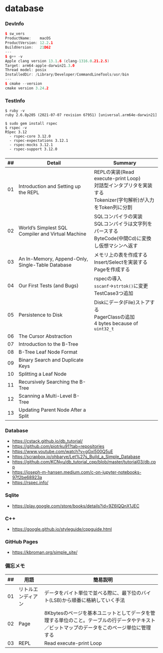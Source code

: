 # database
### DevInfo
```cpp
$ sw_vers
ProductName:    macOS
ProductVersion: 12.2.1
BuildVersion:   21D62
---
$ g++ -v
Apple clang version 13.1.6 (clang-1316.0.21.2.5)
Target: arm64-apple-darwin21.3.0
Thread model: posix
InstalledDir: /Library/Developer/CommandLineTools/usr/bin
---
$ cmake --version
cmake version 3.24.2
```

### TestInfo
```
$ ruby -v                          
ruby 2.6.8p205 (2021-07-07 revision 67951) [universal.arm64e-darwin21]

$ sudo gem install rspec
$ rspec -v                         
RSpec 3.12
  - rspec-core 3.12.0
  - rspec-expectations 3.12.1
  - rspec-mocks 3.12.1
  - rspec-support 3.12.0
```

### 
| ## | Detail | Summary |
|----|---|---|
| 01 | Introduction and Setting up the REPL | REPLの実装(Read execute-print Loop)<br>対話型インタプリタを実装する<br>Tokenizer(字句解析)が入力をToken列に分割 |
| 02 | World’s Simplest SQL Compiler and Virtual Machine |SQLコンパイラの実装<br>SQLコンパイラは文字列をパースする<br>ByteCode(中間Cd)に変換し仮想マシンへ返す|
| 03 | An In-Memory, Append-Only, Single-Table Database | メモリ上の表を作成する<br>Insert/Selectを実装する<br>Pageを作成する |
| 04 | Our First Tests (and Bugs) |rspecの導入<br>`sscanf`->`strtok()`に変更<br>TestCase3つ追加|
| 05 | Persistence to Disk | Diskにデータ(File)ストアする<br>PagerClassの追加<br>4 bytes because of `uint32_t`|
| 06 | The Cursor Abstraction ||
| 07 | Introduction to the B-Tree ||
| 08 | B-Tree Leaf Node Format ||
| 09 | Binary Search and Duplicate Keys ||
| 10 | Splitting a Leaf Node ||
| 11 | Recursively Searching the B-Tree ||
| 12 | Scanning a Multi-Level B-Tree ||
| 13 | Updating Parent Node After a Split ||


### Database
- https://cstack.github.io/db_tutorial/
- https://github.com/piotrku91?tab=repositories
- https://www.youtube.com/watch?v=gGxi500Q5uE
- https://scrapbox.io/ohbarye/Let%27s_Build_a_Simple_Database
- https://github.com/KCNyu/db_tutorial_cpp/blob/master/tutorial03/db.cpp
- https://joseph-m-hansen.medium.com/c-on-jupyter-notebooks-97f2be68923a
- https://rspec.info/

### Sqlite
- https://play.google.com/store/books/details?id=9Z6IQQnX1JEC

### C++
- https://google.github.io/styleguide/cppguide.html

### GitHub Pages
- https://kbroman.org/simple_site/


### 備忘メモ

|##|           用語      |　 簡易説明   |
|--|---------------------|-----------------------------------------|
|01|   リトルエンディアン     | データをバイト単位で並べる際に、最下位のバイト(LSB)から順番に格納していく手法 |
|02|  Page | 8Kbytesのページを基本ユニットとしてデータを管理する単位のこと。テーブルの行データやテキスト／ビットマップのデータをこのページ単位に管理する |
|03|  REPL | Read execute-print Loop |
